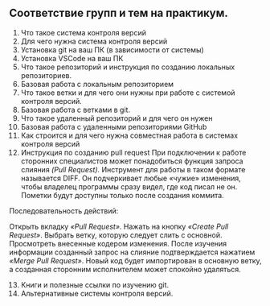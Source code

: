 ## Соответствие групп и тем на практикум.

1. Что такое система контроля версий
2. Для чего нужна система контроля версий
3. Установка git на ваш ПК (в зависимости от системы)
4. Установка VSCode на ваш ПК
5. Что такое репозиторий и инструкция по созданию локальных репозиториев.
6. Базовая работа с локальным репозиторием
7. Что такое ветки и для чего они нужны при работе с системой контроля версий.
8. Базовая работа с ветками в git.
9. Что такое удаленный репозиторий и для чего он нужен
10. Базовая работа с удаленными репозиториями GitHub
11. Как строится и для чего нужна совместная работа в системах контроля версий
12. Инструкция по созданию pull request
При подключении к работе сторонних специалистов может понадобиться функция запроса слияния *(Pull Request).* Инструмент для работы в таком формате называется DIFF. Он подчеркивает любые «чужие» изменения, чтобы владелец программы сразу видел, где код писал не он. Пометки будут доступны только после создания коммита.

Последовательность действий:

Открыть вкладку *«Pull Request»*.
Нажать на кнопку *«Create Pull Request»*.
Выбрать ветку, которую следует слить с основной.
Просмотреть внесенные кодером изменения.
После изучения информации созданный запрос на слияние подтверждается нажатием *«Merge Pull Request»*. Новый код будет импортирован в основную ветку, а созданная сторонним исполнителем может спокойно удаляться.

13. Книги и полезные ссылки по изучению git.
14. Альтернативные системы контроля версий.